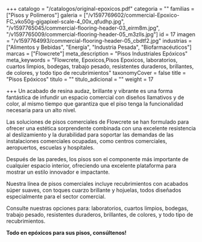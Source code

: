 +++
catalogo = "/catalogos/original-epoxicos.pdf"
categoria = ""
familias = ["Pisos y Polímeros"]
galeria = ["/v1597769602/commercial-Epoxico-FC_vko50g-gigapixel-scale-4_00x_qfudhp.jpg", "/v1597765045/commercial-flooring-header-03_eirm8m.jpg", "/v1597765009/commercial-flooring-header-05_m3zlls.jpg"]
id = 17
imagen = "/v1597764993/commercial-flooring-header-05_cbdtf2.jpg"
industrias = ["Alimentos y Bebidas", "Energía", "Industria Pesada", "Biofarmacéuticos"]
marcas = ["Flowcrete"]
meta_description = "Pisos Industriales Epóxicos"
meta_keywords = "Flowcrete, Epoxicos,Pisos Epoxicos, laboratorios, cuartos limpios, bodegas, trabajo pesado, resistentes duraderos, brillantes, de colores, y todo tipo de recubrimientos"
taxonomyCover = false
title = "Pisos Epóxicos"
titulo = ""
titulo_adicional = ""
weight = 17

+++
Un acabado de resina audaz, brillante y vibrante es una forma fantástica de infundir un espacio comercial con diseños llamativos y de color, al mismo tiempo que garantiza que el piso tenga la funcionalidad necesaria para un alto nivel. 

Las soluciones de pisos comerciales de Flowcrete se han formulado para ofrecer una estética sorprendente combinada con una excelente resistencia al deslizamiento y la durabilidad para soportar las demandas de las instalaciones comerciales ocupadas, como centros comerciales, aeropuertos, escuelas y hospitales.

Después de las paredes, los pisos son el componente más importante de cualquier espacio interior, ofreciendo una excelente plataforma para mostrar un estilo innovador e impactante.

Nuestra línea de pisos comerciales incluye recubrimientos con acabados súper suaves, con toques cuarzo brillante y hojuelas, todos diseñados especialmente para el sector comercial.

Consulte nuestras opciones para: laboratorios, cuartos limpios, bodegas, trabajo pesado, resistentes duraderos, brillantes, de colores, y todo tipo de recubrimientos.

**Todo en epóxicos para sus pisos, consúltenos!**